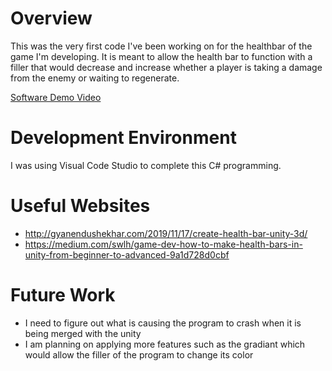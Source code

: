 # Overview



This was the very first code I've been working on for the healthbar of the game I'm developing. It is meant to allow the health bar to function with a filler that would decrease and increase whether a player is taking a damage from the enemy or waiting to regenerate.


[Software Demo Video](http://youtube.link.goes.here)

# Development Environment


I was using Visual Code Studio to complete this C# programming.

# Useful Websites

- http://gyanendushekhar.com/2019/11/17/create-health-bar-unity-3d/
- https://medium.com/swlh/game-dev-how-to-make-health-bars-in-unity-from-beginner-to-advanced-9a1d728d0cbf

# Future Work

- I need to figure out what is causing the program to crash when it is being merged with the unity
- I am planning on applying more features such as the gradiant which would allow the filler of the program to change its color
